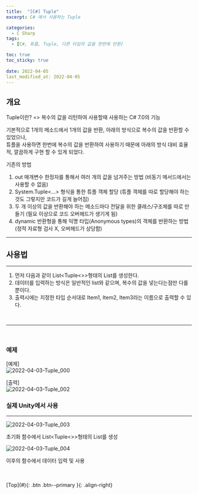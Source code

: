 ```yaml
---
title:  "[C#] Tuple"
excerpt: C# 에서 사용하는 Tuple

categories:
  - C Sharp
tags:
  - [C#, 튜플, Tuple, 다른 타입의 값을 한번에 반환]

toc: true
toc_sticky: true
 
date: 2022-04-05
last_modified_at: 2022-04-05
---
```


## 개요
Tuple이란?
=> 복수의 값을 리턴하여 사용할때 사용하는 C# 7.0의 기능 <br> 

기본적으로 1개의 메소드에서 1개의 값을 반환, 아래의 방식으로 복수의 값을 반환할 수 있었으나, <br>
튜플을 사용하면 한번에 복수의 값을 반환하여 사용하기 때문에 아래의 방식 대비 효율적, 깔끔하게 구현 할 수 있게 되었다.<br> 

기존의 방법<br> 

1. out 매개변수 한정자를 통해서 여러 개의 값을 넘겨주는 방법 (비동기 메서드에서는 사용할 수 없음)
2. System.Tuple<...> 형식을 통한 튜플 객체 할당 (튜플 객체를 따로 할당해야 하는 것도 그렇지만 코드가 길게 늘어짐)
3. 두 개 이상의 값을 반환해야 하는 메소드마다 전달을 위한 클래스/구조체를 따로 만들기 (필요 이상으로 코드 오버헤드가 생기게 됨)
4. dynamic 반환형을 통해 익명 타입(Anonymous types)의 객체를 반환하는 방법 (정적 자료형 검사 X, 오버헤드가 상당함) 

---
## 사용법
---
1. 먼저 다음과 같이 List<Tuple<>>형태의 List를 생성한다.
2. 데이터를 입력하는 방식은 일반적인 list와 같으며, 복수의 값을 넣는다는점만 다를뿐이다.
3. 출력시에는 지정한 타입 순서대로 Item1, Item2, Item3라는 이름으로 출력할 수 있다.
<br> 

--- 
 <br>

### 예제

[예제] <br> 
![2022-04-03-Tuple_000](https://user-images.githubusercontent.com/40765022/161709418-460a5381-09e0-402c-a6a1-6bb782810678.png)
<br>


[출력] <br>
![2022-04-03-Tuple_002](https://user-images.githubusercontent.com/40765022/161709496-5f458e90-5f68-4c8a-9da5-2787ce7d5aff.png)
<br> 


### 실제 Unity에서 사용 
---
![2022-04-03-Tuple_003](https://user-images.githubusercontent.com/40765022/161709573-06e8b10e-ce99-45ea-a403-411d13d03dde.png) <br>

초기화 함수에서 List<Tuple<>>형태의 List를 생성 <br>

![2022-04-03-Tuple_004](https://user-images.githubusercontent.com/40765022/161709606-3a76e762-a668-4ee9-b40a-902a8ca38b8c.png) <br>

이후의 함수에서 데이터 입력 및 사용 <br><br>


<br>
[Top](#){: .btn .btn--primary }{: .align-right}